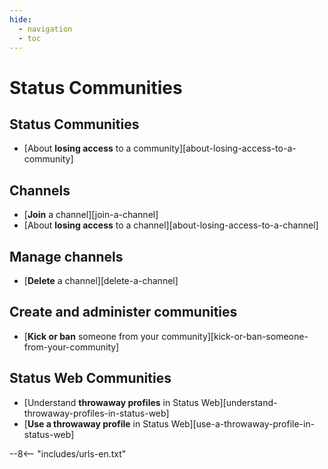```yaml
---
hide:
  - navigation
  - toc
---
```


# Status Communities

## Status Communities

- [About **losing access** to a community][about-losing-access-to-a-community]

## Channels

- [**Join** a channel][join-a-channel]
- [About **losing access** to a channel][about-losing-access-to-a-channel]

## Manage channels

- [**Delete** a channel][delete-a-channel]

## Create and administer communities

- [**Kick or ban** someone from your community][kick-or-ban-someone-from-your-community]

## Status Web Communities

- [Understand **throwaway profiles** in Status Web][understand-throwaway-profiles-in-status-web]
- [**Use a throwaway profile** in Status Web][use-a-throwaway-profile-in-status-web]

--8<-- "includes/urls-en.txt"
